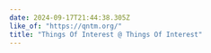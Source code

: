 ```yaml
---
date: 2024-09-17T21:44:38.305Z
like_of: "https://qntm.org/"
title: "Things Of Interest @ Things Of Interest"
---
```

